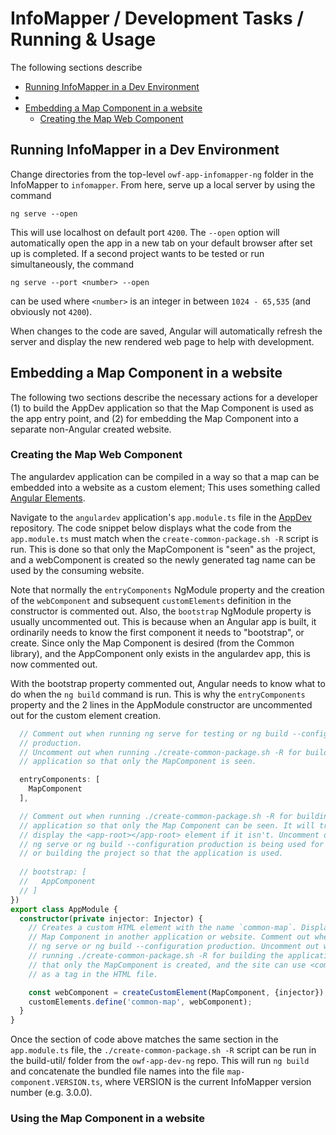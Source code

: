 # InfoMapper / Development Tasks / Running & Usage #

The following sections describe 

* [Running InfoMapper in a Dev Environment](#running-infomapper-in-a-dev-environment)
* []()
* [Embedding a Map Component in a website](#embedding-a-map-component-in-a-website)
    * [Creating the Map Web Component](#creating-the-map-web-component)

## Running InfoMapper in a Dev Environment

Change directories from the top-level `owf-app-infomapper-ng` folder in the InfoMapper to
`infomapper`. From here, serve up a local server by using the command

```
ng serve --open
```

This will use localhost on default port `4200`. The `--open` option will automatically open the
app in a new tab on your default browser after set up is completed. If a second project wants
to be tested or run simultaneously, the command

```
ng serve --port <number> --open
```

can be used where `<number>` is an integer in between `1024 - 65,535` (and obviously not `4200`).

When changes to the code are saved, Angular will automatically refresh the server and display
the new rendered web page to help with development. 

## Embedding a Map Component in a website ##

The following two sections describe the necessary actions for a developer (1) to build
the AppDev application so that the Map Component is used as the app entry point,
and (2) for embedding the Map Component into a separate non-Angular created website.

### Creating the Map Web Component ###

The angulardev application can be compiled in a way so that a map can be embedded into a
website as a custom element; This uses something called
[Angular Elements](https://angular.io/guide/elements).

Navigate to the `angulardev` application's `app.module.ts` file in the
[AppDev](https://github.com/OpenWaterFoundation/owf-app-dev-ng) repository.
The code snippet below displays what the code from the `app.module.ts` must match when the
`create-common-package.sh -R` script is run. This is done so that only the MapComponent is
"seen" as the project, and a webComponent is created so the newly generated tag name can
be used by the consuming website.

Note that normally the `entryComponents` NgModule property and the creation of the
`webComponent` and subsequent `customElements` definition in the constructor 
is commented out. Also, the `bootstrap` NgModule property is usually uncommented out.
This is because when an Angular app is built, it ordinarily needs to know the
first component it needs to "bootstrap", or create. Since only the Map Component is
desired (from the Common library), and the AppComponent only exists in the angulardev
app, this is now commented out.

With the bootstrap property commented out, Angular needs to know what to do when the
`ng build` command is run. This is why the `entryComponents` property and the 2 lines
in the AppModule constructor are uncommented out for the custom element creation.

```typescript
  // Comment out when running ng serve for testing or ng build --configuration
  // production.
  // Uncomment out when running ./create-common-package.sh -R for building the
  // application so that only the MapComponent is seen.

  entryComponents: [
    MapComponent
  ],

  // Comment out when running ./create-common-package.sh -R for building the
  // application so that only the Map Component can be seen. It will try to
  // display the <app-root></app-root> element if it isn't. Uncomment out when
  // ng serve or ng build --configuration production is being used for testing
  // or building the project so that the application is used.
  
  // bootstrap: [
  //   AppComponent
  // ]
})
export class AppModule {
  constructor(private injector: Injector) {
    // Creates a custom HTML element with the name `common-map`. Displays the
    // Map Component in another application or website. Comment out when running
    // ng serve or ng build --configuration production. Uncomment out when
    // running ./create-common-package.sh -R for building the application so
    // that only the MapComponent is created, and the site can use <common-map>
    // as a tag in the HTML file.

    const webComponent = createCustomElement(MapComponent, {injector});
    customElements.define('common-map', webComponent);
  }
}
```

Once the section of code above matches the same section in the `app.module.ts` file, 
the `./create-common-package.sh -R` script can be run in the build-util/ folder from the
`owf-app-dev-ng` repo. This will run `ng build` and concatenate the bundled file names
into the file `map-component.VERSION.ts`, where VERSION is the current
InfoMapper version number (e.g. 3.0.0).


### Using the Map Component in a website ###